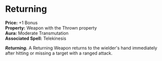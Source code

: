 # Returning

**Price:** +1 Bonus  
**Property:** Weapon with the Thrown property  
**Aura:** Moderate Transmutation  
**Associated Spell:** Telekinesis  

***Returning.*** A Returning Weapon returns to the wielder's hand immediately after hitting or missing a target with a ranged attack.